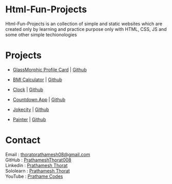 # Html-Fun-Projects

Html-Fun-Projects is an collection of simple and static websites which are created only by learning and practice purpose only with HTML, CSS, JS and some other simple techionologies

# Projects

- [GlassMorphic Profile Card](https://prathameshthorat008.github.io/Html-Fun-Projects/Profile%20Card) | [Github](https://github.com/PrathameshThorat008/Html-Fun-Projects/tree/main/Profile%20Card)

- [BMI Calculator](https://prathameshthorat008.github.io/Html-Fun-Projects/BMI%20Calculator) | [Github](https://github.com/PrathameshThorat008/Html-Fun-Projects/tree/main/BMI%20Calculator)

- [Clock](https://prathameshthorat008.github.io/Html-Fun-Projects/Clock) | [Github](https://github.com/PrathameshThorat008/Html-Fun-Projects/tree/main/Clock)

- [Countdown App](https://prathameshthorat008.github.io/Html-Fun-Projects/Countdown%20App) | [Github](https://github.com/PrathameshThorat008/Html-Fun-Projects/tree/main/Countdown%20App)

- [Jokecity](https://prathameshthorat008.github.io/Html-Fun-Projects/Jokecity) | [Github](https://github.com/PrathameshThorat008/Html-Fun-Projects/tree/main/Jokecity)

- [Painter](https://prathameshthorat008.github.io/Html-Fun-Projects/Painter) | [Github](https://github.com/PrathameshThorat008/Html-Fun-Projects/tree/main/Painter)

# Contact

Email : thoratprathamesh08@gmail.com <br />
GitHub : [PrathameshThorat008](https://github.com/PrathameshThorat008) <br />
Linkedin : [Prathamesh Thorat](https://www.linkedin.com/in/prathamesh-thorat-831b98224/) <br />
Sololearn : [Prathamesh Thorat](https://www.sololearn.com/profile/23789199) <br />
YouTube : [Prathame Codes](https://www.youtube.com/channel/UCWurZVa5Gt1ME_kYXEqkrcw) <br />
